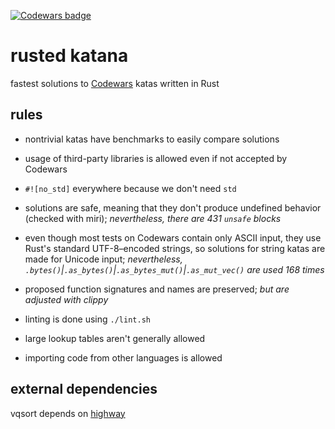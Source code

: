 [![Codewars badge](https://www.codewars.com/users/lincot/badges/large)](https://www.codewars.com/users/lincot)

# rusted katana

fastest solutions to [Codewars](https://www.codewars.com/r/HLmVMg) katas
written in Rust

## rules

- nontrivial katas have benchmarks to easily compare solutions

- usage of third-party libraries is allowed even if not accepted by Codewars

- `#![no_std]` everywhere because we don't need `std`

- solutions are safe, meaning that they don't produce undefined behavior (checked with miri);
*nevertheless, there are 431 `unsafe` blocks*

- even though most tests on Codewars contain only ASCII input,
they use Rust's standard UTF-8–encoded strings,
so solutions for string katas are made for Unicode input;
*nevertheless,
`.bytes()`|`.as_bytes()`|`.as_bytes_mut()`|`.as_mut_vec()` are used 168 times*

- proposed function signatures and names are preserved;
*but are adjusted with clippy*

- linting is done using `./lint.sh`

- large lookup tables aren't generally allowed

- importing code from other languages is allowed

## external dependencies

vqsort depends on [highway](https://github.com/google/highway)

